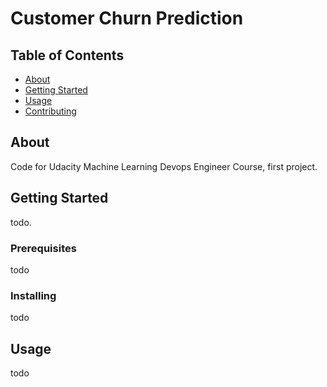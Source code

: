 # Customer Churn Prediction

## Table of Contents

- [About](#about)
- [Getting Started](#getting_started)
- [Usage](#usage)
- [Contributing](../CONTRIBUTING.md)

## About <a name = "about"></a>

Code for Udacity Machine Learning Devops Engineer Course, first project.

## Getting Started <a name = "getting_started"></a>

todo.

### Prerequisites

todo


### Installing

todo


## Usage <a name = "usage"></a>

todo


